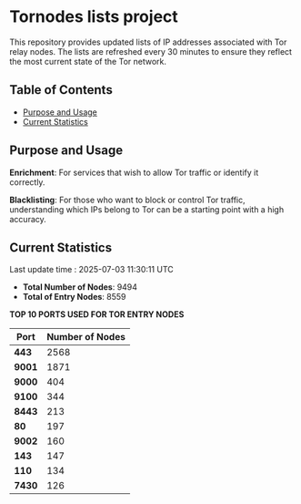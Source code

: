 # Tornodes lists project

This repository provides updated lists of IP addresses associated with Tor relay nodes. The lists are refreshed every 30 minutes to ensure they reflect the most current state of the Tor network.

## Table of Contents

- [Purpose and Usage](#purpose-and-usage)
- [Current Statistics](#current-statistics)


## Purpose and Usage

**Enrichment**: For services that wish to allow Tor traffic or identify it correctly.

**Blacklisting**: For those who want to block or control Tor traffic, understanding which IPs belong to Tor can be a starting point with a high accuracy.

## Current Statistics

Last update time : 2025-07-03 11:30:11 UTC

- **Total Number of Nodes**: 9494
- **Total of Entry Nodes**: 8559

**TOP 10 PORTS USED FOR TOR ENTRY NODES**

| **Port** | **Number of Nodes** |
|------|-----------------|
| **443**   | 2568  |
| **9001**   | 1871  |
| **9000**   | 404  |
| **9100**   | 344  |
| **8443**   | 213  |
| **80**   | 197  |
| **9002**   | 160  |
| **143**   | 147  |
| **110**   | 134  |
| **7430**   | 126  |

